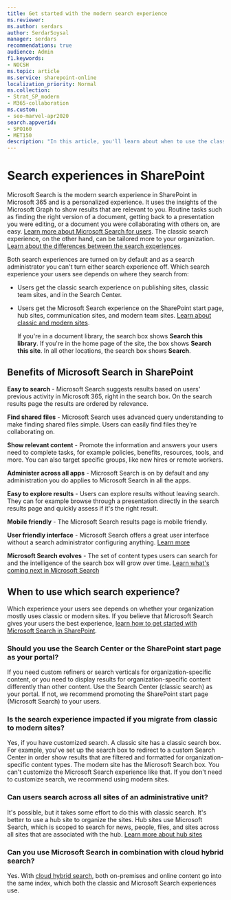 ```yaml
---
title: Get started with the modern search experience
ms.reviewer: 
ms.author: serdars
author: SerdarSoysal
manager: serdars
recommendations: true
audience: Admin
f1.keywords:
- NOCSH
ms.topic: article
ms.service: sharepoint-online
localization_priority: Normal
ms.collection:  
- Strat_SP_modern
- M365-collaboration
ms.custom:
- seo-marvel-apr2020
search.appverid:
- SPO160
- MET150
description: "In this article, you'll learn about when to use the classic or modern search experience in SharePoint."
---
```


# Search experiences in SharePoint

Microsoft Search is the modern search experience in SharePoint in Microsoft 365 and is a personalized experience. It uses the insights of the Microsoft Graph to show results that are relevant to you. Routine tasks such as finding the right version of a document, getting back to a presentation you were editing, or a document you were collaborating with others on, are easy. [Learn more about Microsoft Search for users](https://support.office.com/article/d5ed5d11-9e5d-4f1d-b8b4-3d371fe0cb87). The classic search experience, on the other hand, can be tailored more to your organization. [Learn about the differences between the search experiences](differences-classic-modern-search.md).

Both search experiences are turned on by default and as a search administrator you can't turn either search experience off.
Which search experience your users see depends on where they search from:

- Users get the classic search experience on publishing sites, classic team sites, and in the Search Center.
- Users get the Microsoft Search experience on the SharePoint start page, hub sites, communication sites, and modern team sites. [Learn about classic and modern sites](https://support.office.com/article/5725c103-505d-4a6e-9350-300d3ec7d73f).

  If you're in a document library, the search box shows **Search this library**. If you're in the home page of the site, the box shows **Search this site**. In all other locations, the search box shows **Search**.

## Benefits of Microsoft Search in SharePoint

**Easy to search** - Microsoft Search suggests results based on users' previous activity in Microsoft 365, right in the search box. On the search results page the results are ordered by relevance.

**Find shared files** - Microsoft Search uses advanced query understanding to make finding shared files simple. Users can easily find files they're collaborating on.

**Show relevant content** - Promote the information and answers your users need to complete tasks, for example policies, benefits, resources, tools, and more. You can also target specific groups, like new hires or remote workers.

**Administer across all apps** - Microsoft Search is on by default and any administration you do applies to Microsoft Search in all the apps.

**Easy to explore results** - Users can explore results without leaving search. They can for example browse through a presentation directly in the search results page and quickly assess if it's the right result.

**Mobile friendly** - The Microsoft Search results page is mobile friendly.

**User friendly interface** - Microsoft Search offers a great user interface without a search administrator configuring anything. [Learn more](https://support.office.com/article/d5ed5d11-9e5d-4f1d-b8b4-3d371fe0cb87)

**Microsoft Search evolves** - The set of content types users can search for and the intelligence of the search box will grow over time. [Learn what's coming next in Microsoft Search](https://aka.ms/MicrosoftSearch)

## When to use which search experience?

Which experience your users see depends on whether your organization mostly uses classic or modern sites.  If you believe that Microsoft Search gives your users the best experience, [learn how to get started with Microsoft Search in SharePoint](/microsoftsearch/get-started-search-in-sharepoint-online).

### Should you use the Search Center or the SharePoint start page as your portal?

If you need custom refiners or search verticals for organization-specific content, or you need to display results for organization-specific content differently than other content. Use the Search Center (classic search) as your portal. If not, we recommend promoting the SharePoint start page (Microsoft Search) to your users.

### Is the search experience impacted if you migrate from classic to modern sites?

Yes, if you have customized search. A classic site has a classic search box. For example, you've set up the search box to redirect to a custom Search Center in order show results that are filtered and formatted for organization-specific content types. The modern site has the Microsoft Search box. You can't customize the Microsoft Search experience like that. If you don't need to customize search, we recommend using modern sites.

### Can users search across all sites of an administrative unit?

It's possible, but it takes some effort to do this with classic search. It's better to use a hub site to organize the sites. Hub sites use Microsoft Search, which is scoped to search for news, people, files, and sites across all sites that are associated with the hub. [Learn more about hub sites](https://support.office.com/article/fe26ae84-14b7-45b6-a6d1-948b3966427f?)

### Can you use Microsoft Search in combination with cloud hybrid search?

Yes. With [cloud hybrid search](../SharePointServer/hybrid/learn-about-cloud-hybrid-search-for-sharepoint.md), both on-premises and online content go into the same index, which both the classic and Microsoft Search experiences use.